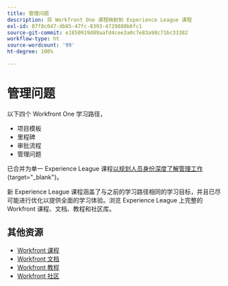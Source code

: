 ```yaml
---
title: 管理问题
description: 将 Workfront One 课程映射到 Experience League 课程
exl-id: 07f8c047-db85-47fc-8393-4729880b6fc1
source-git-commit: e1850919d89aafd4cee3a0c7e83a98c71bc33382
workflow-type: ht
source-wordcount: '99'
ht-degree: 100%

---
```


# 管理问题

以下四个 Workfront One 学习路径，

* 项目模板
* 里程碑
* 审批流程
* 管理问题

已合并为单一 Experience League 课程[以规划人员身份深度了解管理工作](https://experienceleague.adobe.com/?recommended=Workfront-U-1-2022.3.planners){target="_blank"}。

新 Experience League 课程涵盖了与之前的学习路径相同的学习目标，并且已尽可能进行优化以提供全面的学习体验。浏览 Experience League 上完整的 Workfront 课程、文档、教程和社区库。

## 其他资源

* [Workfront 课程](https://experienceleague.adobe.com/?lang=en&amp;Solution=Workfront#courses)
* [Workfront 文档](https://experienceleague.adobe.com/docs/workfront.html)
* [Workfront 教程](https://experienceleague.adobe.com/docs/workfront-learn/tutorials-workfront/home.html)
* [Workfront 社区](https://experienceleaguecommunities.adobe.com/t5/workfront/ct-p/workfront)
